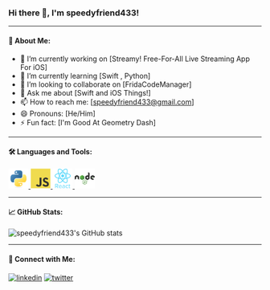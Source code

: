 ### Hi there 👋, I'm speedyfriend433!

---

#### 🌟 About Me:
- 🔭 I’m currently working on [Streamy! Free-For-All Live Streaming App For iOS]
- 🌱 I’m currently learning [Swift , Python]
- 👯 I’m looking to collaborate on [FridaCodeManager]
- 💬 Ask me about [Swift and iOS Things!]
- 📫 How to reach me: [speedyfriend433@gmail.com]
- 😄 Pronouns: [He/Him]
- ⚡ Fun fact: [I'm Good At Geometry Dash]

---

#### 🛠️ Languages and Tools:
<p align="left">
  <a href="https://www.python.org/" target="_blank" rel="noreferrer"> <img src="https://raw.githubusercontent.com/devicons/devicon/master/icons/python/python-original.svg" alt="python" width="40" height="40"/> </a>
  <a href="https://www.javascript.com/" target="_blank" rel="noreferrer"> <img src="https://raw.githubusercontent.com/devicons/devicon/master/icons/javascript/javascript-original.svg" alt="javascript" width="40" height="40"/> </a>
  <a href="https://reactjs.org/" target="_blank" rel="noreferrer"> <img src="https://raw.githubusercontent.com/devicons/devicon/master/icons/react/react-original-wordmark.svg" alt="react" width="40" height="40"/> </a>
  <a href="https://nodejs.org/" target="_blank" rel="noreferrer"> <img src="https://raw.githubusercontent.com/devicons/devicon/master/icons/nodejs/nodejs-original-wordmark.svg" alt="nodejs" width="40" height="40"/> </a>
</p>

---

#### 📈 GitHub Stats:
<p align="left">
  <img src="https://github-readme-stats.vercel.app/api?username=speedyfriend433&show_icons=true&theme=radical" alt="speedyfriend433's GitHub stats" />
</p>

---

#### 🔗 Connect with Me:
<p align="left">
  <a href="https://www.linkedin.com/in/your-linkedin-username/" target="blank"><img align="center" src="https://cdn.jsdelivr.net/npm/simple-icons@v3/icons/linkedin.svg" alt="linkedin" height="30" width="40" /></a>
  <a href="https://twitter.com/your-twitter-username" target="blank"><img align="center" src="https://cdn.jsdelivr.net/npm/simple-icons@v3/icons/twitter.svg" alt="twitter" height="30" width="40" /></a>
</p>
